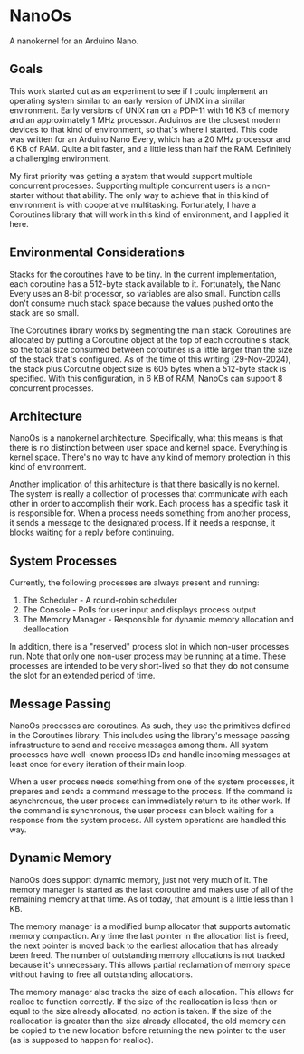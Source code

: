 # NanoOs

A nanokernel for an Arduino Nano.

## Goals

This work started out as an experiment to see if I could implement an operating system similar to an early version of UNIX in a similar environment.  Early versions of UNIX ran on a PDP-11 with 16 KB of memory and an approximately 1 MHz processor.  Arduinos are the closest modern devices to that kind of environment, so that's where I started.  This code was written for an Arduino Nano Every, which has a 20 MHz processor and 6 KB of RAM.  Quite a bit faster, and a little less than half the RAM.  Definitely a challenging environment.

My first priority was getting a system that would support multiple concurrent processes.  Supporting multiple concurrent users is a non-starter without that ability.  The only way to achieve that in this kind of environment is with cooperative multitasking.  Fortunately, I have a Coroutines library that will work in this kind of environment, and I applied it here.

## Environmental Considerations

Stacks for the coroutines have to be tiny.  In the current implementation, each coroutine has a 512-byte stack available to it.  Fortunately, the Nano Every uses an 8-bit processor, so variables are also small.  Function calls don't consume much stack space because the values pushed onto the stack are so small.

The Coroutines library works by segmenting the main stack.  Coroutines are allocated by putting a Coroutine object at the top of each coroutine's stack, so the total size consumed between coroutines is a little larger than the size of the stack that's configured.  As of the time of this writing (29-Nov-2024), the stack plus Coroutine object size is 605 bytes when a 512-byte stack is specified.  With this configuration, in 6 KB of RAM, NanoOs can support 8 concurrent processes.

## Architecture

NanoOs is a nanokernel architecture.  Specifically, what this means is that there is no distinction between user space and kernel space.  Everything is kernel space.  There's no way to have any kind of memory protection in this kind of environment.

Another implication of this arhitecture is that there basically is no kernel.  The system is really a collection of processes that communicate with each other in order to accomplish their work.  Each process has a specific task it is responsible for.  When a process needs something from another process, it sends a message to the designated process.  If it needs a response, it blocks waiting for a reply before continuing.

## System Processes

Currently, the following processes are always present and running:

1. The Scheduler - A round-robin scheduler
2. The Console - Polls for user input and displays process output
3. The Memory Manager - Responsible for dynamic memory allocation and deallocation

In addition, there is a "reserved" process slot in which non-user processes run.  Note that only one non-user process may be running at a time.  These processes are intended to be very short-lived so that they do not consume the slot for an extended period of time.

## Message Passing

NanoOs processes are coroutines.  As such, they use the primitives defined in the Coroutines library.  This includes using the library's message passing infrastructure to send and receive messages among them.  All system processes have well-known process IDs and handle incoming messages at least once for every iteration of their main loop.

When a user process needs something from one of the system processes, it prepares and sends a command message to the process.  If the command is asynchronous, the user process can immediately return to its other work.  If the command is synchronous, the user process can block waiting for a response from the system process.  All system operations are handled this way.

## Dynamic Memory

NanoOs does support dynamic memory, just not very much of it.  The memory manager is started as the last coroutine and makes use of all of the remaining memory at that time.  As of today, that amount is a little less than 1 KB.

The memory manager is a modified bump allocator that supports automatic memory compaction.  Any time the last pointer in the allocation list is freed, the next pointer is moved back to the earliest allocation that has already been freed.  The number of outstanding memory allocations is not tracked because it's unnecessary.  This allows partial reclamation of memory space without having to free all outstanding allocations.

The memory manager also tracks the size of each allocation.  This allows for realloc to function correctly.  If the size of the reallocation is less than or equal to the size already allocated, no action is taken.  If the size of the reallocation is greater than the size already allocated, the old memory can be copied to the new location before returning the new pointer to the user (as is supposed to happen for realloc).
